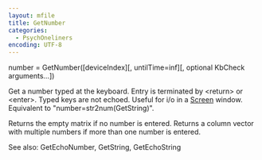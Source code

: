 ```yaml
---
layout: mfile
title: GetNumber
categories:
  - PsychOneliners
encoding: UTF-8
---
```


number = GetNumber([deviceIndex][, untilTime=inf][, optional KbCheck arguments...])

Get a number typed at the keyboard. Entry is terminated by
\<return\> or \<enter\>. Typed keys are not echoed. Useful for
i/o in a [Screen](/docs/Screen) window. Equivalent to "number=str2num(GetString)".

Returns the empty matrix if no number is entered. Returns a
column vector with multiple numbers if more than one number
is entered.

See also: GetEchoNumber, GetString, GetEchoString